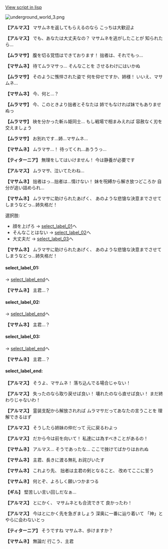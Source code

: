 [View script in lisp](../scripts/101004050.txt)

![underground_world_3.png](../images/backgrounds/underground_world_3.png)

**【アルマス】**
マサムネを返してもらえるのなら
こっちは大歓迎よ

**【アルマス】**
でも、あなたは大丈夫なの？
マサムネを逃がしたことが
知られたら…

**【ムラマサ】**
腹を切る覚悟はできております！
拙者は、それでもっ…

**【マサムネ】**
待てムラマサっ…
そんなことを
させるわけにはいかぬ

**【ムラマサ】**
そのように憔悴された姿で
何を仰せですか、姉様！
いいえ、マサムネ…

**【マサムネ】**
今、何と…？

**【ムラマサ】**
今、このときより拙者とそなたは
姉でもなければ妹でもありませぬっ

**【ムラマサ】**
袂を分かった斬ル姫同士…
もし戦場で相まみえれば
容赦なく刃を交えましょう

**【ムラマサ】**
お別れです…姉…マサムネ…

**【マサムネ】**
ムラマサ…！
待ってくれ…あううっ…

**【ティターニア】**
無理をしてはいけません！
今は静養が必要です

**【アルマス】**
ムラマサ、泣いてたわね…

**【マサムネ】**
拙者はっ…拙者は…情けない！
妹を呪縛から解き放つどころか
自分が追い詰められ…

**【マサムネ】**
ムラマサに助けられたあげく、
あのような悲愴な決意までさせて
しまうなどっ…姉失格だ！

選択肢:
- 顔を上げろ → [select_label_01](#select_label_01)へ
- そんなことはない → [select_label_02](#select_label_02)へ
- 大丈夫だ → [select_label_03](#select_label_03)へ


**【マサムネ】**
ムラマサに助けられたあげく、
あのような悲愴な決意までさせて
しまうなどっ…姉失格だ！

#### select_label_01:
 → [select_label_end](#select_label_end)へ

**【マサムネ】**
主君…？

#### select_label_02:
 → [select_label_end](#select_label_end)へ

**【マサムネ】**
主君…？

#### select_label_03:
 → [select_label_end](#select_label_end)へ

**【マサムネ】**
主君…？

#### select_label_end:

**【アルマス】**
そうよ、マサムネ！
落ち込んでる場合じゃない！

**【アルマス】**
失ったのなら取り戻せば良い！
壊れたのなら直せば良い！
まだ終わりじゃないわ！

**【アルマス】**
霊装支配から解放されれば
ムラマサだってあなたの言うことを
理解できるはず

**【アルマス】**
そうしたら姉妹の仲だって
元に戻るわよっ

**【アルマス】**
だから今は前を向いて！
私達には為すべきことがあるの！

**【マサムネ】**
アルマス…
そうであったな…
ここで挫けてばかりはおれぬ

**【マサムネ】**
主君、長きに渡る無礼
お詫びいたす

**【マサムネ】**
これより先、
拙者は主君の剣となること、
改めてここに誓う

**【マサムネ】**
何とぞ、よろしく願いつかまつる

**【ギル】**
堅苦しい言い回しだなぁ…

**【アルマス】**
とにかく、
マサムネとも合流できて
良かったわ！

**【アルマス】**
今はとにかく先を急ぎましょう
深奥に一番に辿り着いて
「神」とやらに会わないとっ

**【ティターニア】**
そうですね
マサムネ、歩けますか？

**【マサムネ】**
無論だ
行こう、主君